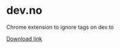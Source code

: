 # dev.no
Chrome extension to ignore tags on dev.to

[Download link](https://chrome.google.com/webstore/detail/devno-ignore-tags-on-devt/lhmeebcadjglnpfbmfodipgelbbpidmg)
